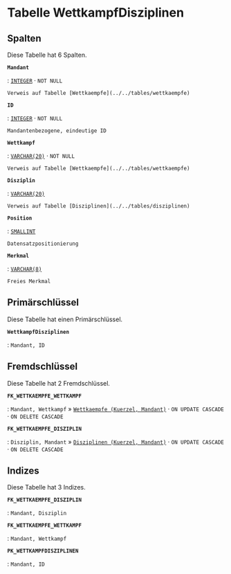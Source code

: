 # Tabelle **WettkampfDisziplinen**

## Spalten

Diese Tabelle hat 6 Spalten.

**`Mandant`**

:   [`INTEGER`](https://firebirdsql.org/file/documentation/html/en/refdocs/fblangref40/firebird-40-language-reference.html#fblangref40-datatypes-inttypes) · `NOT NULL`

    Verweis auf Tabelle [Wettkaempfe](../../tables/wettkaempfe)

**`ID`**

:   [`INTEGER`](https://firebirdsql.org/file/documentation/html/en/refdocs/fblangref40/firebird-40-language-reference.html#fblangref40-datatypes-inttypes) · `NOT NULL`

    Mandantenbezogene, eindeutige ID

**`Wettkampf`**

:   [`VARCHAR(20)`](https://firebirdsql.org/file/documentation/html/en/refdocs/fblangref40/firebird-40-language-reference.html#fblangref40-datatypes-chartypes) · `NOT NULL`

    Verweis auf Tabelle [Wettkaempfe](../../tables/wettkaempfe)

**`Disziplin`**

:   [`VARCHAR(20)`](https://firebirdsql.org/file/documentation/html/en/refdocs/fblangref40/firebird-40-language-reference.html#fblangref40-datatypes-chartypes)

    Verweis auf Tabelle [Disziplinen](../../tables/disziplinen)

**`Position`**

:   [`SMALLINT`](https://firebirdsql.org/file/documentation/html/en/refdocs/fblangref40/firebird-40-language-reference.html#fblangref40-datatypes-inttypes)

    Datensatzpositionierung

**`Merkmal`**

:   [`VARCHAR(8)`](https://firebirdsql.org/file/documentation/html/en/refdocs/fblangref40/firebird-40-language-reference.html#fblangref40-datatypes-chartypes)

    Freies Merkmal

## Primärschlüssel

Diese Tabelle hat einen Primärschlüssel.

**`WettkampfDisziplinen`**

:   `Mandant, ID`

## Fremdschlüssel

Diese Tabelle hat 2 Fremdschlüssel.

**`FK_WETTKAEMPFE_WETTKAMPF`**

:   `Mandant, Wettkampf` » [`Wettkaempfe (Kuerzel, Mandant)`](../../tables/wettkaempfe) · `ON UPDATE CASCADE` · `ON DELETE CASCADE`

**`FK_WETTKAEMPFE_DISZIPLIN`**

:   `Disziplin, Mandant` » [`Disziplinen (Kuerzel, Mandant)`](../../tables/disziplinen) · `ON UPDATE CASCADE` · `ON DELETE CASCADE`

## Indizes

Diese Tabelle hat 3 Indizes.

**`FK_WETTKAEMPFE_DISZIPLIN`**

:   `Mandant, Disziplin`

**`FK_WETTKAEMPFE_WETTKAMPF`**

:   `Mandant, Wettkampf`

**`PK_WETTKAMPFDISZIPLINEN`**

:   `Mandant, ID`
